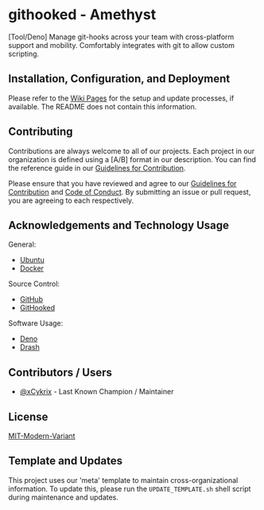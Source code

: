 # githooked - Amethyst

[Tool/Deno] Manage git-hooks across your team with cross-platform support and mobility. Comfortably integrates with git to allow custom scripting.

## Installation, Configuration, and Deployment

Please refer to the [Wiki Pages](./wiki) for the setup and update processes, if available. The README does not contain this information.

## Contributing

Contributions are always welcome to all of our projects. Each project in our organization is defined using a [A/B] format in our description. You can find the reference guide in our
[Guidelines for Contribution](https://github.com/amethyst-studio/.github/blob/main/.github/CONTRIBUTING.md).

Please ensure that you have reviewed and agree to our [Guidelines for Contribution](https://github.com/amethyst-studio/.github/blob/main/.github/CONTRIBUTING.md) and
[Code of Conduct](https://github.com/amethyst-studio/.github/blob/main/.github/CODE_OF_CONDUCT.md). By submitting an issue or pull request, you are agreeing to each respectively.

## Acknowledgements and Technology Usage

General:

- [Ubuntu](https://ubuntu.com/)
- [Docker](https://docs.docker.com/)

Source Control:

- [GitHub](https://github.com/)
- [GitHooked](https:/github.com/amethyst-studio/githooked)

Software Usage:

- [Deno](https://deno.land/)
- [Drash](https://drash.land/)

## Contributors / Users

- [@xCykrix](https://github.com/xCykrix) - Last Known Champion / Maintainer

## License

[MIT-Modern-Variant](https://spdx.org/licenses/MIT-Modern-Variant.html)

## Template and Updates

This project uses our 'meta' template to maintain cross-organizational information. To update this, please run the `UPDATE_TEMPLATE.sh` shell script during maintenance and updates.
